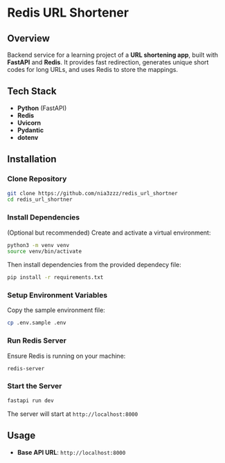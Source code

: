 # Redis URL Shortener

## Overview

Backend service for a learning project of a **URL shortening app**, built with **FastAPI** and **Redis**. It provides fast redirection, generates unique short codes for long URLs, and uses Redis to store the mappings.

## Tech Stack

- **Python** (FastAPI)
- **Redis**
- **Uvicorn**
- **Pydantic**
- **dotenv**

## Installation

### Clone Repository

```bash
git clone https://github.com/nia3zzz/redis_url_shortner
cd redis_url_shortner
```

### Install Dependencies

(Optional but recommended) Create and activate a virtual environment:

```bash
python3 -m venv venv
source venv/bin/activate
```

Then install dependencies from the provided dependecy file:

```bash
pip install -r requirements.txt
```

### Setup Environment Variables

Copy the sample environment file:

```bash
cp .env.sample .env
```

### Run Redis Server

Ensure Redis is running on your machine:

```bash
redis-server
```

### Start the Server

```bash
fastapi run dev
```

The server will start at `http://localhost:8000`

## Usage

- **Base API URL**: `http://localhost:8000`
